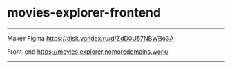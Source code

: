 # movies-explorer-frontend

---

Макет Figma https://disk.yandex.ru/d/ZdD0U57NBWBo3A

Front-end https://movies.explorer.nomoredomains.work/

---